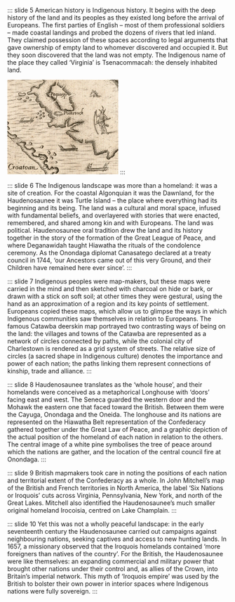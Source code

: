 ::: slide 5
American history is Indigenous history. It begins with the deep history of the land and its peoples as they existed long
before the arrival of Europeans. The first parties of English – most of them professional soldiers – made coastal
landings and probed the dozens of rivers that led inland. They claimed possession of these spaces according to legal
arguments that gave ownership of empty land to whomever discovered and occupied it. But they soon discovered that the
land was not empty. The Indigenous name of the place they called ‘Virginia’ is Tsenacommacah: the densely inhabited
land.

![Virginia](../assets/img/stories/story1_1.png)
:::

::: slide 6
The Indigenous landscape was more than a homeland: it was a site of creation. For the coastal Algonquian it was the
Dawnland, for the Haudenosaunee it was Turtle Island – the place where everything had its beginning and its being. The
land was a cultural and moral space, infused with fundamental beliefs, and overlayered with stories that were enacted,
remembered, and shared among kin and with Europeans. The land was political. Haudenosaunee oral tradition drew the land
and its history together in the story of the formation of the Great League of Peace, and where Deganawidah taught
Hiawatha the rituals of the condolence ceremony. As the Onondaga diplomat Canasatego declared at a treaty council in
1744, ‘our Ancestors came out of this very Ground, and their Children have remained here ever since’.
:::

::: slide 7
Indigenous peoples were map-makers, but these maps were carried in the mind and then sketched with charcoal on hide or
bark, or drawn with a stick on soft soil; at other times they were gestural, using the hand as an approximation of a
region and its key points of settlement. Europeans copied these maps, which allow us to glimpse the ways in which
Indigenous communities saw themselves in relation to Europeans. The famous Catawba deerskin map portrayed two
contrasting ways of being on the land: the villages and towns of the Catawba are represented as a network of circles
connected by paths, while the colonial city of Charlestown is rendered as a grid system of streets. The relative size of
circles (a sacred shape in Indigenous culture) denotes the importance and power of each nation; the paths linking them
represent connections of kinship, trade and alliance.
:::

::: slide 8
Haudenosaunee translates as the ‘whole house’, and their homelands were conceived as a metaphorical Longhouse with
‘doors’ facing east and west. The Seneca guarded the western door and the Mohawk the eastern one that faced toward the
British. Between them were the Cayuga, Onondaga and the Oneida. The longhouse and its nations are represented on the
Hiawatha Belt representation of the Confederacy gathered together under the Great Law of Peace, and a graphic depiction
of the actual position of the homeland of each nation in relation to the others. The central image of a white pine
symbolises the tree of peace around which the nations are gather, and the location of the central council fire at
Onondaga.
:::

::: slide 9
British mapmakers took care in noting the positions of each nation and territorial extent of the Confederacy as a whole. In John Mitchell’s map of the British and French territories in North America, the label ‘Six Nations or Iroquois’ cuts across Virginia, Pennsylvania, New York, and north of the Great Lakes. Mitchell also identified the Haudenosaunee’s much smaller original homeland Irocoisia, centred on Lake Champlain.
:::

::: slide 10
Yet this was not a wholly peaceful landscape: in the early seventeenth century the Haudenosaunee carried out campaigns against neighbouring nations, seeking captives and access to new hunting lands. In 1657, a missionary observed that the Iroquois homelands contained ‘more foreigners than natives of the country’. For the British, the Haudenosaunee were like themselves: an expanding commercial and military power that brought other nations under their control and, as allies of the Crown, into Britain’s imperial network. This myth of ‘Iroquois empire’ was used by the British to bolster their own power in interior spaces where Indigenous nations were fully sovereign.
:::
